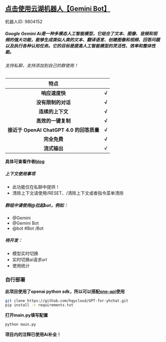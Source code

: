 ## [点击使用云湖机器人【Gemini Bot】](https://yhfx.jwznb.com/share?key=O1pAnYgHTycu&ts=1709444123)
机器人ID: 9804152

##### Google Gemini Ai是一种多模态人工智能模型，它结合了文本、图像、音频和视频的强大功能，能够生成类似人类的文本、翻译语言、创建图像和视频、回答问题以及执行各种认知任务。它的目标是提高人工智能模型的灵活性、效率和整体性能。

###### 支持私聊，支持添加到自己的群使用！

| <center><strong>特点</strong></center> |  |
|---|---|
| <center><strong>响应速度快 | <center><strong>√</strong></center> |
| <center><strong>没有限制的对话 | <center><strong>√</strong></center> |
| <center><strong>连续的上下文 | <center><strong>√</strong></center> |
| <center><strong>高效的一键复制 | <center><strong>√</strong></center> |
| <center><strong>接近于 OpenAI ChatGPT 4.0 的回答质量 | <center><strong>√</strong></center> |
| <center><strong>完全免费 | <center><strong>√</strong></center> |
| <center><strong>流式输出 | √ |

**具体可查看作者[blog](https://hqycloud.top/yhchat/254/)**

##### 上下文使用事项
* 此功能仅在私聊中提供！
* 清除上下文请使用/RESET、/清除上下文或者指令菜单清除

##### 群组中请使用@拉起bot，例如：
* @Gemini
* @Gemini Bot
* @bot #Bot /Bot

##### 待开发：
* 模型实时切换
* 实时切换ai请求url
* 使用统计

### 自行部署
**此项目使用了openai python sdk，所以可以搭配[one-api](https://github.com/songquanpeng/one-api)使用**
```bash
git clone https://github.com/hqycloud/GPT-for-yhchat.git
pip install -r requirements.txt
```
**打开main.py填写配置**
```bash
python main.py
```

**项目内的注释已使用Ai补全！**